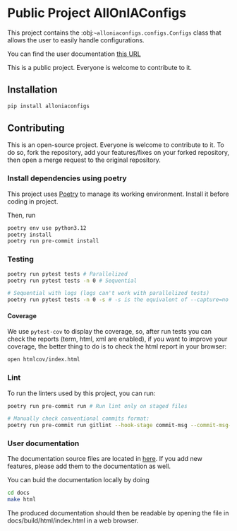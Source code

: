 # Public Project AllOnIAConfigs

This project contains the :obj:`~alloniaconfigs.configs.Configs` class that allows the user to
easily handle configurations.

You can find the user documentation [this URL](https://aleia-team.gitlab.io/public/alloniaconfigs)

This is a public project. Everyone is welcome to contribute to it.

## Installation

```bash
pip install alloniaconfigs
````

## Contributing

This is an open-source project. Everyone is welcome to contribute to it. To do
so, fork the repository, add your features/fixes on your forked repository,
then open a merge request to the original repository.

### Install dependencies using poetry

This project uses [Poetry](https://python-poetry.org/) to manage its
working environment. Install it before coding in project.

Then, run 

 ```bash 
poetry env use python3.12
poetry install
poetry run pre-commit install
```

### Testing

```bash
poetry run pytest tests # Parallelized
poetry run pytest tests -n 0 # Sequential

# Sequential with logs (logs can't work with parallelized tests)
poetry run pytest tests -n 0 -s # -s is the equivalent of --capture=no
```

#### Coverage

We use `pytest-cov` to display the coverage, so, after run
tests you can check the reports (term, html, xml are enabled), if you want to
improve your coverage, the better thing to do is to check the html report in
your browser:

```bash
open htmlcov/index.html
```

### Lint

To run the linters used by this project, you can run:
```bash
poetry run pre-commit run # Run lint only on staged files

# Manually check conventional commits format:
poetry run pre-commit run gitlint --hook-stage commit-msg --commit-msg-filename .git/COMMIT_EDITMSG
```

### User documentation

The documentation source files are located in [here](docs/source/). If you add
new features, please add them to the documentation as well.

You can buid the documentation locally by doing

```bash
cd docs
make html
```

The produced documentation should then be readable by opening the file in
docs/build/html/index.html in a web browser.
